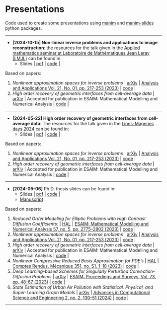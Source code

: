# Presentations

Code used to create some presentations using [manim](https://www.manim.community/) and [manim-slides](https://www.manim.community/plugin/manim-slides/) python packages.
___
- **[2024-10-15] Non-linear inverse problems and applications to image 
  reconstruction**: the resources for the talk given in the [Applied 
  mathematics seminar at Laboratoire de Mathématiques Jean Leray (LMJL)](https://www.math.sciences.univ-nantes.fr/exposes/3340-0) can be found in: 
  - Slides | [pdf](https://github.com/agussomacal/presentations/blob/main/ALEASeminar/ALEASeminarSlides.pdf) | [code](https://github.com/agussomacal/presentations/blob/main/ALEASeminar) |

Based on papers:
1. _Nonlinear approximation spaces for inverse problems_ | [arXiv](https://arxiv.org/abs/2209.09314) | [Analysis and Applications Vol. 21, No. 01, pp. 217-253 (2023)](https://www.worldscientific.com/doi/10.1142/S0219530522400140) | [code](https://github.com/agussomacal/SubCellResolution) |
2. _High order recovery of geometric interfaces from cell-average data_ | 
    [arXiv](http://arxiv.org/abs/2402.00946) | Accepted for 
    publication in ESAIM: Mathematical Modelling and Numerical Analysis | 
    [code](https://github.com/agussomacal/SubCellResolution) |
___
- **[2024-05-22] High order recovery of geometric interfaces from 
  cell-average 
  data**: The resources for the talk given in the [Lions-Magenes 
  days 2024](https://sites.google.com/view/lionsmagenesdays2024/home) can be found in: 
  - Slides | [pdf](https://github.com/agussomacal/presentations/blob/main/LionsMagenesSlides/LionsMagenesSlides.pdf) | [code](https://github.com/agussomacal/presentations/blob/main/LionsMagenesSlides) |

Based on papers:
1. _Nonlinear approximation spaces for inverse problems_ | [arXiv](https://arxiv.org/abs/2209.09314) | [Analysis and Applications Vol. 21, No. 01, pp. 217-253 (2023)](https://www.worldscientific.com/doi/10.1142/S0219530522400140) | [code](https://github.com/agussomacal/SubCellResolution) |
2. _High order recovery of geometric interfaces from cell-average data_ | 
    [arXiv](http://arxiv.org/abs/2402.00946) | Accepted for 
    publication in ESAIM: Mathematical Modelling and Numerical Analysis | 
    [code](https://github.com/agussomacal/SubCellResolution) |
___
- **[2024-05-06]** Ph.D. thesis slides can be found in:
  - Slides | [pdf](https://github.com/agussomacal/presentations/blob/main/PhDDefense/DefenseSlides.pdf) | 
    [code](https://github.com/agussomacal/presentations/blob/main/PhDDefense) |
  - [Manuscript](https://theses.hal.science/tel-04646204)

Based on papers:
1. _Reduced Order Modeling for Elliptic Problems with High Contrast Diffusion Coefficients:_ | [HAL](https://hal.science/hal-03549810/document) | [ESAIM: Mathematical Modelling and Numerical Analysis 57, no. 5, pp. 2775–2802 (2023)](https://doi.org/10.1051/m2an/2023013) | [code](https://github.com/agussomacal/ROMHighContrast) |
2. _Nonlinear approximation spaces for inverse problems_ | [arXiv](https://arxiv.org/abs/2209.09314) | [Analysis and Applications Vol. 21, No. 01, pp. 217-253 (2023)](https://www.worldscientific.com/doi/10.1142/S0219530522400140) | [code](https://github.com/agussomacal/SubCellResolution) |
3. _High order recovery of geometric interfaces from cell-average data_ | 
  [arXiv](http://arxiv.org/abs/2402.00946) | Accepted for 
  publication in ESAIM: Mathematical Modelling and Numerical Analysis | 
  [code](https://github.com/agussomacal/SubCellResolution) |
4. _Nonlinear Compressive Reduced Basis Approximation for PDE’s_ | [HAL](https://hal.science/hal-04031976v1/file/nonlinear_CRB.pdf) | [Comptes Rendus. Mécanique 351, no. S1, 1–18 (2023)](https://doi.org/10.5802/crmeca.191) | [code](https://github.com/agussomacal/NonLinearRBA4PDEs) |
5. _Deep Learning-based Schemes for Singularly Perturbed 
  Convection-Diffusion Problems_ | [arXiv](https://github.com/agussomacal/ConDiPINN) | [ESAIM: Proceedings and Surveys, Vol. 73, 
  pp. 48-67 (2023)](https://www.esaim-proc.org/10.1051/proc/202373048) | [code](https://github.com/agussomacal/ConDiPINN) |
6. _State Estimation of Urban Air Pollution with Statistical, Physical, and Super-Learning Graph Models_ | [arXiv](http://arxiv.org/abs/2402.02812) | [Advances in Computational Science and Engineering 2, no. 2, 130–51 (2024)](https://doi.org/10.3934/acse.2024008) | [code](https://github.com/agussomacal/CityPollutionModeling) |
___
